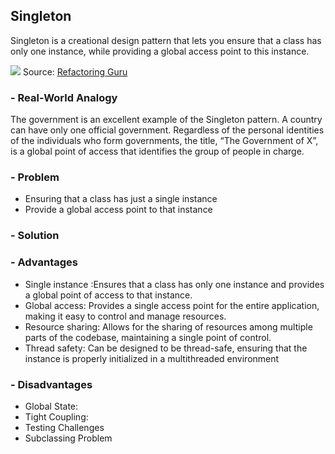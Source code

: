 ## Singleton

Singleton is a creational design pattern that lets you ensure that a class has only one instance, while providing a global access point to this instance.

[<img src="https://refactoring.guru/images/patterns/content/singleton/singleton.png">]()
Source: [Refactoring Guru](https://refactoring.guru/design-patterns/singleton)
### - Real-World Analogy

The government is an excellent example of the Singleton pattern. A country can have only one official government. Regardless of the personal identities of the individuals who form governments, the title, “The Government of X”, is a global point of access that identifies the group of people in charge.


### - Problem
- Ensuring that a class has just a single instance
- Provide a global access point to that instance

### - Solution

### - Advantages
- Single instance :Ensures that a class has only one instance and provides a global point of access to that instance.
- Global access: Provides a single access point for the entire application, making it easy to control and manage resources.
- Resource sharing: Allows for the sharing of resources among multiple parts of the codebase, maintaining a single point of control.
- Thread safety: Can be designed to be thread-safe, ensuring that the instance is properly initialized in a multithreaded environment


### - Disadvantages
- Global State:
- Tight Coupling:
- Testing Challenges
- Subclassing Problem
